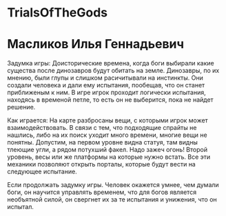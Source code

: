# TrialsOfTheGods
# Масликов Илья Геннадьевич

Задумка игры:
   Доисторические времена, когда боги выбирали какие существа после динозавров будут обитать на земле. 
Динозавры, по их мнению, были глупы и слишком расичитывали на инстинкты. Они создали человека и дали ему испытания, пообещав, что он станет приближеным к ним.
В игре игрок проходит логически испытания, находясь в временой петле, то есть он не выберится, пока не найдет решение.

Как играется:
   На карте разбросаны вещи, с которыми игрок может взаимодействовать. В связи с тем, что подходящие спрайты не нашлись, либо на их поиск уходит много времени, многие вещи не понятны. 
Допустим, на первом уровне видна статуя, там видны тлеющие угли, а рядом потухший факел. Надо зажеч огонь!
Второй уровень, весы или же платформы на которые нужно встать.
Все эти механики позволяют открыть порталы, которые будут вести на следующее испытание.

Если продолжать задумку игры. Человек окажется умнее, чем думали боги, он научится управлять временем, что для богов является необъятной силой, он свергнет их за те испытания и унижения, что он испытал.